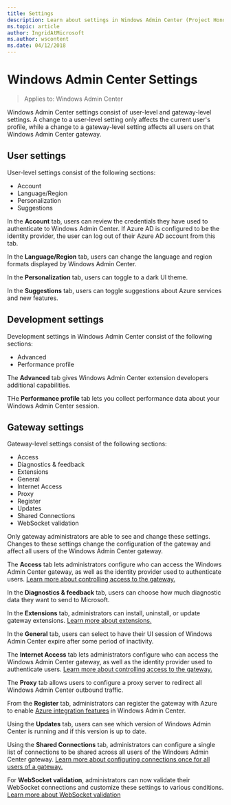 ```yaml
---
title: Settings
description: Learn about settings in Windows Admin Center (Project Honolulu). User settings let users change their language/region and other preferences. Gateway settings let administrators configure the gateway.
ms.topic: article
author: IngridAtMicrosoft
ms.author: wscontent
ms.date: 04/12/2018
---
```


# Windows Admin Center Settings

>Applies to: Windows Admin Center

Windows Admin Center settings consist of user-level and gateway-level settings. A change to a user-level setting only affects the current user's profile, while a change to a gateway-level setting affects all users on that Windows Admin Center gateway.

## User settings

User-level settings consist of the following sections:

- Account
- Language/Region
- Personalization
- Suggestions

In the **Account** tab, users can review the credentials they have used to authenticate to Windows Admin Center. If Azure AD is configured to be the identity provider, the user can log out of their Azure AD account from this tab.

In the **Language/Region** tab, users can change the language and region formats displayed by Windows Admin Center.

In the **Personalization** tab, users can toggle to a dark UI theme.

In the **Suggestions** tab, users can toggle suggestions about Azure services and new features.

## Development settings
Development settings in Windows Admin Center consist of the following sections:

- Advanced
- Performance profile

The **Advanced** tab gives Windows Admin Center extension developers additional capabilities.

THe **Performance profile** tab lets you collect performance data about your Windows Admin Center session.

## Gateway settings

Gateway-level settings consist of the following sections:

- Access
- Diagnostics & feedback
- Extensions
- General
- Internet Access
- Proxy
- Register
- Updates
- Shared Connections
- WebSocket validation

Only gateway administrators are able to see and change these settings. Changes to these settings change the configuration of the gateway and affect all users of the Windows Admin Center gateway.

The **Access** tab lets administrators configure who can access the Windows Admin Center gateway, as well as the identity provider used to authenticate users. [Learn more about controlling access to the gateway.](user-access-control.md)

In the **Diagnostics & feedback** tab, users can choose how much diagnostic data they want to send to Microsoft.

In the **Extensions** tab, administrators can install, uninstall, or update gateway extensions. [Learn more about extensions.](using-extensions.md)

In the **General** tab, users can select to have their UI session of Windows Admin Center expire after some period of inactivity.

The **Internet Access** tab lets administrators configure who can access the Windows Admin Center gateway, as well as the identity provider used to authenticate users. [Learn more about controlling access to the gateway.](user-access-control.md)

The **Proxy** tab allows users to configure a proxy server to redirect all Windows Admin Center outbound traffic.

From the **Register** tab, administrators can register the gateway with Azure to enable [Azure integration features](../azure/azure-integration.md) in Windows Admin Center.

Using the **Updates** tab, users can see which version of Windows Admin Center is running and if this version is up to date.

Using the **Shared Connections** tab, administrators can configure a single list of connections to be shared across all users of the Windows Admin Center gateway. [Learn more about configuring connections once for all users of a gateway.](shared-connections.md)

For **WebSocket validation**, administrators can now validate their WebSocket connections and customize these settings to various conditions. [Learn more about WebSocket validation](websocket-validation.md)
